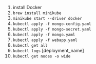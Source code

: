 1. install Docker
2. `brew install minikube`
3. `minikube start --driver docker`
4. `kubectl apply -f mongo-config.yaml`
5. `kubectl apply -f mongo-secret.yaml`
6. `kubectl apply -f mongo.yaml`
7. `kubectl apply -f webapp.yaml`
8. `kubectl get all`
9. `kubectl logs` [deployment_name]
10. `kubectl get nodes -o wide`